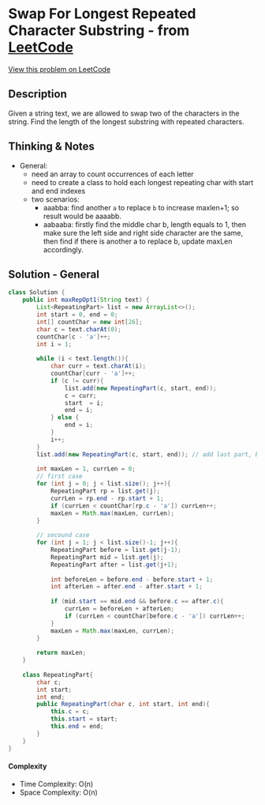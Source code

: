 # Swap For Longest Repeated Character Substring - from [LeetCode](https://leetcode.com)
[View this problem on LeetCode](https://leetcode.com/problems/swap-for-longest-repeated-character-substring/)

## Description
Given a string text, we are allowed to swap two of the characters in the string. Find the length of the longest substring with repeated characters.

## Thinking & Notes
* General: 
  - need an array to count occurrences of each letter
  - need to create a class to hold each longest repeating char with start and end indexes
  - two scenarios:
    - aaabba: find another `a` to replace `b` to increase maxlen+1; so result would be aaaabb.
    - aabaaba: firstly find the middle char b, length equals to 1, then make sure the left side and right side character are the same, then find if there is another a to replace b, update maxLen accordingly.

## Solution - General
```java
class Solution {
    public int maxRepOpt1(String text) {
        List<RepeatingPart> list = new ArrayList<>();
        int start = 0, end = 0;
        int[] countChar = new int[26];
        char c = text.charAt(0);
        countChar[c - 'a']++; 
        int i = 1;
        
        while (i < text.length()){
            char curr = text.charAt(i);
            countChar[curr - 'a']++;
            if (c != curr){
                list.add(new RepeatingPart(c, start, end));
                c = curr;
                start  = i;
                end = i;
            } else {
                end = i;
            }
            i++;
        }
        list.add(new RepeatingPart(c, start, end)); // add last part, because it's not added yet after loop
        
        int maxLen = 1, currLen = 0;
        // first case
        for (int j = 0; j < list.size(); j++){
            RepeatingPart rp = list.get(j);
            currLen = rp.end - rp.start + 1;
            if (currLen < countChar[rp.c - 'a']) currLen++;
            maxLen = Math.max(maxLen, currLen);
        }
        
        // secound case
        for (int j = 1; j < list.size()-1; j++){
            RepeatingPart before = list.get(j-1);
            RepeatingPart mid = list.get(j);
            RepeatingPart after = list.get(j+1);
            
            int beforeLen = before.end - before.start + 1;
            int afterLen = after.end - after.start + 1;
            
            if (mid.start == mid.end && before.c == after.c){
                currLen = beforeLen + afterLen;
                if (currLen < countChar[before.c - 'a']) currLen++;
            }
            maxLen = Math.max(maxLen, currLen);
        }
        
        return maxLen;
    }
    
    class RepeatingPart{
        char c;
        int start;
        int end;
        public RepeatingPart(char c, int start, int end){
            this.c = c;
            this.start = start;
            this.end = end;
        }
    }
}
```
#### Complexity
* Time Complexity: O(n)
* Space Complexity: O(n)
